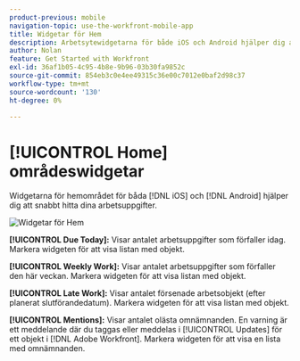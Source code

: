 ```yaml
---
product-previous: mobile
navigation-topic: use-the-workfront-mobile-app
title: Widgetar för Hem
description: Arbetsytewidgetarna för både iOS och Android hjälper dig att hitta dina arbetsobjekt snabbt.
author: Nolan
feature: Get Started with Workfront
exl-id: 36af1b05-4c95-4b8e-9b96-03b30fa9852c
source-git-commit: 854eb3c0e4ee49315c36e00c7012e0baf2d98c37
workflow-type: tm+mt
source-wordcount: '130'
ht-degree: 0%

---
```


# [!UICONTROL Home] områdeswidgetar

Widgetarna för hemområdet för båda [!DNL iOS] och [!DNL Android] hjälper dig att snabbt hitta dina arbetsuppgifter.

![Widgetar för Hem](assets/mobile-home-area-widgets.png)

**[!UICONTROL Due Today]:** Visar antalet arbetsuppgifter som förfaller idag. Markera widgeten för att visa listan med objekt.

**[!UICONTROL Weekly Work]:** Visar antalet arbetsuppgifter som förfaller den här veckan. Markera widgeten för att visa listan med objekt.

**[!UICONTROL Late Work]:** Visar antalet försenade arbetsobjekt (efter planerat slutförandedatum). Markera widgeten för att visa listan med objekt.

**[!UICONTROL Mentions]:** Visar antalet olästa omnämnanden. En varning är ett meddelande där du taggas eller meddelas i [!UICONTROL Updates] för ett objekt i [!DNL Adobe Workfront]. Markera widgeten för att visa en lista med omnämnanden.
